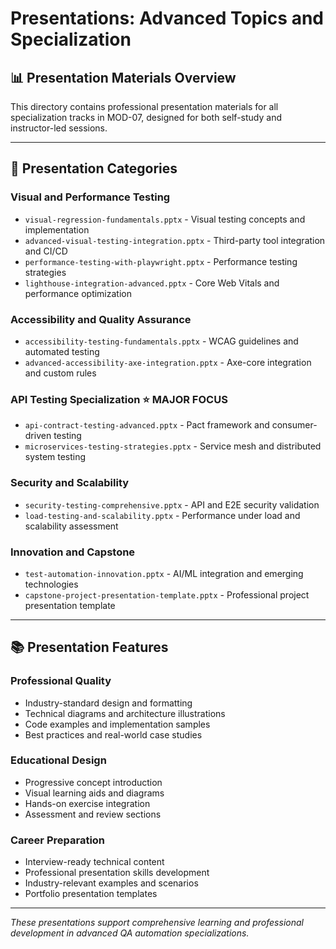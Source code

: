 # Presentations: Advanced Topics and Specialization

## 📊 Presentation Materials Overview

This directory contains professional presentation materials for all specialization tracks in MOD-07, designed for both self-study and instructor-led sessions.

---

## 🎯 Presentation Categories

### **Visual and Performance Testing**
- `visual-regression-fundamentals.pptx` - Visual testing concepts and implementation
- `advanced-visual-testing-integration.pptx` - Third-party tool integration and CI/CD
- `performance-testing-with-playwright.pptx` - Performance testing strategies
- `lighthouse-integration-advanced.pptx` - Core Web Vitals and performance optimization

### **Accessibility and Quality Assurance**
- `accessibility-testing-fundamentals.pptx` - WCAG guidelines and automated testing
- `advanced-accessibility-axe-integration.pptx` - Axe-core integration and custom rules

### **API Testing Specialization** ⭐ **MAJOR FOCUS**
- `api-contract-testing-advanced.pptx` - Pact framework and consumer-driven testing
- `microservices-testing-strategies.pptx` - Service mesh and distributed system testing

### **Security and Scalability**
- `security-testing-comprehensive.pptx` - API and E2E security validation
- `load-testing-and-scalability.pptx` - Performance under load and scalability assessment

### **Innovation and Capstone**
- `test-automation-innovation.pptx` - AI/ML integration and emerging technologies
- `capstone-project-presentation-template.pptx` - Professional project presentation template

---

## 📚 Presentation Features

### **Professional Quality**
- Industry-standard design and formatting
- Technical diagrams and architecture illustrations
- Code examples and implementation samples
- Best practices and real-world case studies

### **Educational Design**
- Progressive concept introduction
- Visual learning aids and diagrams
- Hands-on exercise integration
- Assessment and review sections

### **Career Preparation**
- Interview-ready technical content
- Professional presentation skills development
- Industry-relevant examples and scenarios
- Portfolio presentation templates

---

*These presentations support comprehensive learning and professional development in advanced QA automation specializations.*
